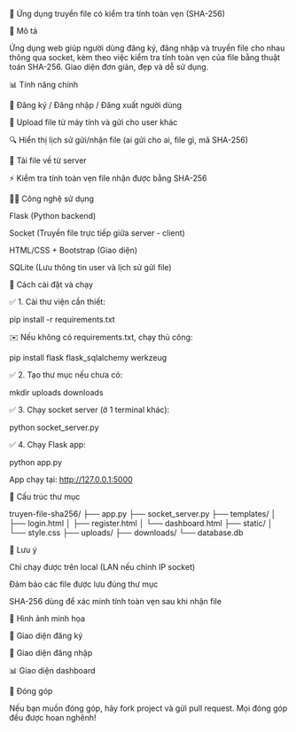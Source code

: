 📁 Ứng dụng truyền file có kiểm tra tính toàn vẹn (SHA-256)

🌟 Mô tả

Ứng dụng web giúp người dùng đăng ký, đăng nhập và truyền file cho nhau thông qua socket, kèm theo việc kiểm tra tính toàn vẹn của file bằng thuật toán SHA-256. Giao diện đơn giản, đẹp và dễ sử dụng.

📊 Tính năng chính

🔐 Đăng ký / Đăng nhập / Đăng xuất người dùng

📂 Upload file từ máy tính và gửi cho user khác

🔍 Hiển thị lịch sử gửi/nhận file (ai gửi cho ai, file gì, mã SHA-256)

🚚 Tải file về từ server

⚡ Kiểm tra tính toàn vẹn file nhận được bằng SHA-256

👨‍💻 Công nghệ sử dụng

Flask (Python backend)

Socket (Truyền file trực tiếp giữa server - client)

HTML/CSS + Bootstrap (Giao diện)

SQLite (Lưu thông tin user và lịch sử gửi file)

🚀 Cách cài đặt và chạy

✅ 1. Cài thư viện cần thiết:

pip install -r requirements.txt

✉️ Nếu không có requirements.txt, chạy thủ công:

pip install flask flask_sqlalchemy werkzeug

✅ 2. Tạo thư mục nếu chưa có:

mkdir uploads downloads

✅ 3. Chạy socket server (ở 1 terminal khác):

python socket_server.py

✅ 4. Chạy Flask app:

python app.py

App chạy tại: http://127.0.0.1:5000

🔧 Cấu trúc thư mục

truyen-file-sha256/
├── app.py
├── socket_server.py
├── templates/
│   ├── login.html
│   ├── register.html
│   └── dashboard.html
├── static/
│   └── style.css
├── uploads/
├── downloads/
└── database.db

🚫 Lưu ý

Chỉ chạy được trên local (LAN nếu chỉnh IP socket)

Đảm bảo các file được lưu đúng thư mục

SHA-256 dùng để xác minh tính toàn vẹn sau khi nhận file

📄 Hình ảnh minh họa

🔑 Giao diện đăng ký



🔑 Giao diện đăng nhập



📊 Giao diện dashboard



📢 Đóng góp

Nếu bạn muốn đóng góp, hãy fork project và gửi pull request. Mọi đóng góp đều được hoan nghênh!



